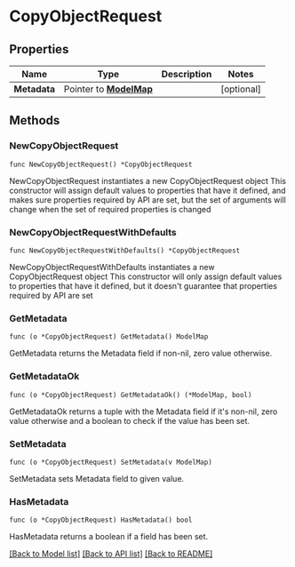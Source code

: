 # CopyObjectRequest

## Properties

Name | Type | Description | Notes
------------ | ------------- | ------------- | -------------
**Metadata** | Pointer to [**ModelMap**](map.md) |  | [optional] 

## Methods

### NewCopyObjectRequest

`func NewCopyObjectRequest() *CopyObjectRequest`

NewCopyObjectRequest instantiates a new CopyObjectRequest object
This constructor will assign default values to properties that have it defined,
and makes sure properties required by API are set, but the set of arguments
will change when the set of required properties is changed

### NewCopyObjectRequestWithDefaults

`func NewCopyObjectRequestWithDefaults() *CopyObjectRequest`

NewCopyObjectRequestWithDefaults instantiates a new CopyObjectRequest object
This constructor will only assign default values to properties that have it defined,
but it doesn't guarantee that properties required by API are set

### GetMetadata

`func (o *CopyObjectRequest) GetMetadata() ModelMap`

GetMetadata returns the Metadata field if non-nil, zero value otherwise.

### GetMetadataOk

`func (o *CopyObjectRequest) GetMetadataOk() (*ModelMap, bool)`

GetMetadataOk returns a tuple with the Metadata field if it's non-nil, zero value otherwise
and a boolean to check if the value has been set.

### SetMetadata

`func (o *CopyObjectRequest) SetMetadata(v ModelMap)`

SetMetadata sets Metadata field to given value.

### HasMetadata

`func (o *CopyObjectRequest) HasMetadata() bool`

HasMetadata returns a boolean if a field has been set.


[[Back to Model list]](../README.md#documentation-for-models) [[Back to API list]](../README.md#documentation-for-api-endpoints) [[Back to README]](../README.md)


